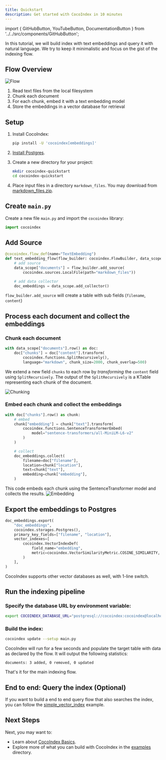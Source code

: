 ```yaml
---
title: Quickstart
description: Get started with CocoIndex in 10 minutes
---
```


import { GitHubButton, YouTubeButton, DocumentationButton } from '../../src/components/GitHubButton';

<GitHubButton url="https://github.com/cocoindex-io/cocoindex-quickstart" margin="0 0 16px 0"/>
<YouTubeButton url="https://www.youtube.com/watch?v=gv5R8nOXsWU" margin="0 0 16px 0"/>

In this tutorial, we will build index with text embeddings and query it with natural language. 
We try to keep it minimalistic and focus on the gist of the indexing flow.


## Flow Overview
![Flow](/img/examples/simple_vector_index/flow.png)

1. Read text files from the local filesystem
2. Chunk each document
3. For each chunk, embed it with a text embedding model
4. Store the embeddings in a vector database for retrieval


## Setup
1.  Install CocoIndex:

    ```bash
    pip install -U 'cocoindex[embeddings]'
    ```

2.  [Install Postgres](https://cocoindex.io/docs/getting_started/installation#-install-postgres).

3.  Create a new directory for your project:

    ```bash
    mkdir cocoindex-quickstart
    cd cocoindex-quickstart
    ```

4.  Place input files in a directory `markdown_files`. You may download from [markdown_files.zip](markdown_files.zip).


## Create `main.py` 

Create a new file `main.py` and import the `cocoindex` library:

```python title="main.py"
import cocoindex
```

## Add Source

```python title="main.py"
@cocoindex.flow_def(name="TextEmbedding")
def text_embedding_flow(flow_builder: cocoindex.FlowBuilder, data_scope: cocoindex.DataScope):
    # add source
    data_scope["documents"] = flow_builder.add_source(
        cocoindex.sources.LocalFile(path="markdown_files"))

    # add data collector
    doc_embeddings = data_scope.add_collector()
```

`flow_builder.add_source` will create a table with sub fields (`filename`, `content`)

<DocumentationButton url="https://cocoindex.io/docs/ops/sources" text="Source" />

## Process each document and collect the embeddings

### Chunk each document

```python title="main.py"
with data_scope["documents"].row() as doc:
    doc["chunks"] = doc["content"].transform(
        cocoindex.functions.SplitRecursively(),
        language="markdown", chunk_size=2000, chunk_overlap=500)
```

We extend a new field `chunks` to each row by *transforming* the `content` field using `SplitRecursively`. The output of the `SplitRecursively` is a KTable representing each chunk of the document.

![Chunking](/img/examples/simple_vector_index/chunk.png)

<DocumentationButton url="https://cocoindex.io/docs/ops/functions#splitrecursively" text="SplitRecursively" />


### Embed each chunk and collect the embeddings

```python title="main.py"
with doc["chunks"].row() as chunk:
    # embed 
    chunk["embedding"] = chunk["text"].transform(
        cocoindex.functions.SentenceTransformerEmbed(
            model="sentence-transformers/all-MiniLM-L6-v2"
        )
    )

    # collect
    doc_embeddings.collect(
        filename=doc["filename"],
        location=chunk["location"],
        text=chunk["text"],
        embedding=chunk["embedding"],
    )
```

This code embeds each chunk using the SentenceTransformer model and collects the results.
![Embedding](/img/examples/simple_vector_index/embed.png)

<DocumentationButton url="https://cocoindex.io/docs/ops/functions#sentencetransformerembed" text="SentenceTransformerEmbed" margin="0 0 16px 0" />
 
## Export the embeddings to Postgres

```python title="main.py"
doc_embeddings.export(
    "doc_embeddings",
    cocoindex.storages.Postgres(),
    primary_key_fields=["filename", "location"],
    vector_indexes=[
        cocoindex.VectorIndexDef(
            field_name="embedding",
            metric=cocoindex.VectorSimilarityMetric.COSINE_SIMILARITY,
        )
    ],
)
```

CocoIndex supports other vector databases as well, with 1-line switch.

<DocumentationButton url="https://cocoindex.io/docs/ops/targets" text="Targets" />


## Run the indexing pipeline

### Specify the database URL by environment variable:

```bash
export COCOINDEX_DATABASE_URL="postgresql://cocoindex:cocoindex@localhost:5432/cocoindex"
```

### Build the index:

```bash
cocoindex update --setup main.py
```

CocoIndex will run for a few seconds and populate the target table with data as declared by the flow. It will output the following statistics:

```
documents: 3 added, 0 removed, 0 updated
```

That's it for the main indexing flow.


## End to end: Query the index (Optional)

If you want to build a end to end query flow that also searches the index, you can follow the [simple_vector_index](https://cocoindex.io/docs/examples/simple_vector_index#query-the-index) example.


## Next Steps

Next, you may want to:

*   Learn about [CocoIndex Basics](../core/basics.md).
*   Explore more of what you can build with CocoIndex in the [examples](https://cocoindex.io/docs/examples) directory. 
